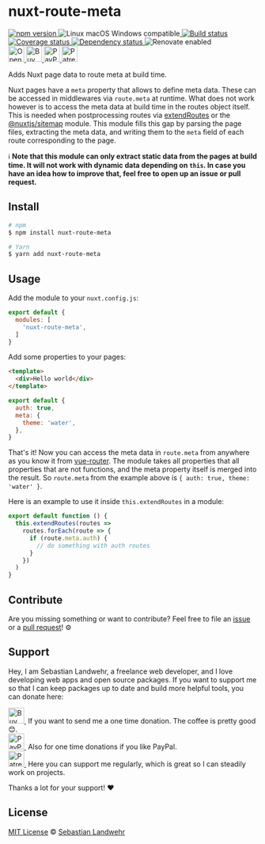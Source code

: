 <!-- TITLE/ -->
# nuxt-route-meta
<!-- /TITLE -->

<!-- BADGES/ -->
  <p>
    <a href="https://npmjs.org/package/nuxt-route-meta">
      <img
        src="https://img.shields.io/npm/v/nuxt-route-meta.svg"
        alt="npm version"
      >
    </a><img src="https://img.shields.io/badge/os-linux%20%7C%C2%A0macos%20%7C%C2%A0windows-blue" alt="Linux macOS Windows compatible"><a href="https://github.com/dword-design/nuxt-route-meta/actions">
      <img
        src="https://github.com/dword-design/nuxt-route-meta/workflows/build/badge.svg"
        alt="Build status"
      >
    </a><a href="https://codecov.io/gh/dword-design/nuxt-route-meta">
      <img
        src="https://codecov.io/gh/dword-design/nuxt-route-meta/branch/master/graph/badge.svg"
        alt="Coverage status"
      >
    </a><a href="https://david-dm.org/dword-design/nuxt-route-meta">
      <img src="https://img.shields.io/david/dword-design/nuxt-route-meta" alt="Dependency status">
    </a><img src="https://img.shields.io/badge/renovate-enabled-brightgreen" alt="Renovate enabled"><br/><a href="https://gitpod.io/#https://github.com/dword-design/nuxt-route-meta">
      <img
        src="https://gitpod.io/button/open-in-gitpod.svg"
        alt="Open in Gitpod"
        height="32"
      >
    </a><a href="https://www.buymeacoffee.com/dword">
      <img
        src="https://www.buymeacoffee.com/assets/img/guidelines/download-assets-sm-2.svg"
        alt="Buy Me a Coffee"
        height="32"
      >
    </a><a href="https://paypal.me/SebastianLandwehr">
      <img
        src="https://sebastianlandwehr.com/images/paypal.svg"
        alt="PayPal"
        height="32"
      >
    </a><a href="https://www.patreon.com/dworddesign">
      <img
        src="https://sebastianlandwehr.com/images/patreon.svg"
        alt="Patreon"
        height="32"
      >
    </a>
</p>
<!-- /BADGES -->

<!-- DESCRIPTION/ -->
Adds Nuxt page data to route meta at build time.
<!-- /DESCRIPTION -->

Nuxt pages have a `meta` property that allows to define meta data. These can be accessed in middlewares via `route.meta` at runtime. What does not work however is to access the meta data at build time in the routes object itself. This is needed when postprocessing routes via [extendRoutes](https://nuxtjs.org/docs/2.x/configuration-glossary/configuration-router) or the [@nuxtjs/sitemap](https://www.npmjs.com/package/@nuxtjs/sitemap) module. This module fills this gap by parsing the page files, extracting the meta data, and writing them to the `meta` field of each route corresponding to the page.

ℹ️ **Note that this module can only extract static data from the pages at build time. It will not work with dynamic data depending on `this`. In case you have an idea how to improve that, feel free to open up an issue or pull request.**

<!-- INSTALL/ -->
## Install

```bash
# npm
$ npm install nuxt-route-meta

# Yarn
$ yarn add nuxt-route-meta
```
<!-- /INSTALL -->

## Usage

Add the module to your `nuxt.config.js`:

```js
export default {
  modules: [
    'nuxt-route-meta',
  ]
}
```

Add some properties to your pages:

```html
<template>
  <div>Hello world</div>
</template>
```

```js
export default {
  auth: true,
  meta: {
    theme: 'water',
  },
}
```

That's it! Now you can access the meta data in `route.meta` from anywhere as you know it from [vue-router](https://www.npmjs.com/package/vue-router). The module takes all properties that all properties that are not functions, and the meta property itself is merged into the result. So `route.meta` from the example above is `{ auth: true, theme: 'water' }`.

Here is an example to use it inside `this.extendRoutes` in a module:

```js
export default function () {
  this.extendRoutes(routes =>
    routes.forEach(route => {
      if (route.meta.auth) {
        // do something with auth routes
      }
    })
  )
}
```

<!-- LICENSE/ -->
## Contribute

Are you missing something or want to contribute? Feel free to file an [issue](https://github.com/dword-design/nuxt-route-meta/issues) or a [pull request](https://github.com/dword-design/nuxt-route-meta/pulls)! ⚙️

## Support

Hey, I am Sebastian Landwehr, a freelance web developer, and I love developing web apps and open source packages. If you want to support me so that I can keep packages up to date and build more helpful tools, you can donate here:

<p>
  <a href="https://www.buymeacoffee.com/dword">
    <img
      src="https://www.buymeacoffee.com/assets/img/guidelines/download-assets-sm-2.svg"
      alt="Buy Me a Coffee"
      height="32"
    >
  </a>&nbsp;If you want to send me a one time donation. The coffee is pretty good 😊.<br/>
  <a href="https://paypal.me/SebastianLandwehr">
    <img
      src="https://sebastianlandwehr.com/images/paypal.svg"
      alt="PayPal"
      height="32"
    >
  </a>&nbsp;Also for one time donations if you like PayPal.<br/>
  <a href="https://www.patreon.com/dworddesign">
    <img
      src="https://sebastianlandwehr.com/images/patreon.svg"
      alt="Patreon"
      height="32"
    >
  </a>&nbsp;Here you can support me regularly, which is great so I can steadily work on projects.
</p>

Thanks a lot for your support! ❤️

## License

[MIT License](https://opensource.org/licenses/MIT) © [Sebastian Landwehr](https://sebastianlandwehr.com)
<!-- /LICENSE -->
